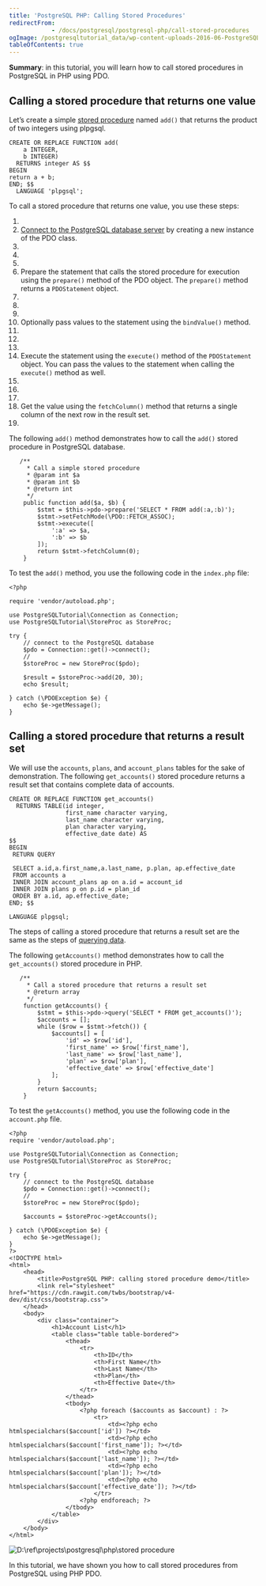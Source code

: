 ```yaml
---
title: 'PostgreSQL PHP: Calling Stored Procedures'
redirectFrom: 
            - /docs/postgresql/postgresql-php/call-stored-procedures
ogImage: /postgresqltutorial_data/wp-content-uploads-2016-06-PostgreSQL-PHP-store-procedure.png
tableOfContents: true
---
```



**Summary**: in this tutorial, you will learn how to call stored procedures in PostgreSQL in PHP using PDO.

## Calling a stored procedure that returns one value

Let’s create a simple [stored procedure](/docs/postgresql/postgresql-php/call-stored-procedures) named `add()` that returns the product of two integers using plpgsql.

```
CREATE OR REPLACE FUNCTION add(
    a INTEGER,
    b INTEGER)
  RETURNS integer AS $$
BEGIN
return a + b;
END; $$
  LANGUAGE 'plpgsql';
```

To call a stored procedure that returns one value, you use these steps:

1.
2. [Connect to the PostgreSQL database server](/docs/postgresql/postgresql-php/connect) by creating a new instance of the PDO class.
3.
4.
5.
6. Prepare the statement that calls the stored procedure for execution using the `prepare()` method of the PDO object. The `prepare()` method returns a `PDOStatement` object.
7.
8.
9.
10. Optionally pass values to the statement using the `bindValue()` method.
11.
12.
13.
14. Execute the statement using the `execute()` method of the `PDOStatement` object. You can pass the values to the statement when calling the `execute()` method as well.
15.
16.
17.
18. Get the value using the `fetchColumn()` method that returns a single column of the next row in the result set.
19.

The following `add()` method demonstrates how to call the `add()` stored procedure in PostgreSQL database.

```
   /**
     * Call a simple stored procedure
     * @param int $a
     * @param int $b
     * @return int
     */
    public function add($a, $b) {
        $stmt = $this->pdo->prepare('SELECT * FROM add(:a,:b)');
        $stmt->setFetchMode(\PDO::FETCH_ASSOC);
        $stmt->execute([
            ':a' => $a,
            ':b' => $b
        ]);
        return $stmt->fetchColumn(0);
    }
```

To test the `add()` method, you use the following code in the `index.php` file:

```
<?php

require 'vendor/autoload.php';

use PostgreSQLTutorial\Connection as Connection;
use PostgreSQLTutorial\StoreProc as StoreProc;

try {
    // connect to the PostgreSQL database
    $pdo = Connection::get()->connect();
    //
    $storeProc = new StoreProc($pdo);

    $result = $storeProc->add(20, 30);
    echo $result;

} catch (\PDOException $e) {
    echo $e->getMessage();
}
```

## Calling a stored procedure that returns a result set

We will use the `accounts`, `plans`, and `account_plans` tables for the sake of demonstration. The following `get_accounts()` stored procedure returns a result set that contains complete data of accounts.

```
CREATE OR REPLACE FUNCTION get_accounts()
  RETURNS TABLE(id integer,
                first_name character varying,
                last_name character varying,
                plan character varying,
                effective_date date) AS
$$
BEGIN
 RETURN QUERY

 SELECT a.id,a.first_name,a.last_name, p.plan, ap.effective_date
 FROM accounts a
 INNER JOIN account_plans ap on a.id = account_id
 INNER JOIN plans p on p.id = plan_id
 ORDER BY a.id, ap.effective_date;
END; $$

LANGUAGE plpgsql;
```

The steps of calling a stored procedure that returns a result set are the same as the steps of [querying data](/docs/postgresql/postgresql-php/query).

The following `getAccounts()` method demonstrates how to call the `get_accounts()` stored procedure in PHP.

```
   /**
     * Call a stored procedure that returns a result set
     * @return array
     */
    function getAccounts() {
        $stmt = $this->pdo->query('SELECT * FROM get_accounts()');
        $accounts = [];
        while ($row = $stmt->fetch()) {
            $accounts[] = [
                'id' => $row['id'],
                'first_name' => $row['first_name'],
                'last_name' => $row['last_name'],
                'plan' => $row['plan'],
                'effective_date' => $row['effective_date']
            ];
        }
        return $accounts;
    }
```

To test the `getAccounts()` method, you use the following code in the `account.php` file.

```
<?php
require 'vendor/autoload.php';

use PostgreSQLTutorial\Connection as Connection;
use PostgreSQLTutorial\StoreProc as StoreProc;

try {
    // connect to the PostgreSQL database
    $pdo = Connection::get()->connect();
    //
    $storeProc = new StoreProc($pdo);

    $accounts = $storeProc->getAccounts();

} catch (\PDOException $e) {
    echo $e->getMessage();
}
?>
<!DOCTYPE html>
<html>
    <head>
        <title>PostgreSQL PHP: calling stored procedure demo</title>
        <link rel="stylesheet" href="https://cdn.rawgit.com/twbs/bootstrap/v4-dev/dist/css/bootstrap.css">
    </head>
    <body>
        <div class="container">
            <h1>Account List</h1>
            <table class="table table-bordered">
                <thead>
                    <tr>
                        <th>ID</th>
                        <th>First Name</th>
                        <th>Last Name</th>
                        <th>Plan</th>
                        <th>Effective Date</th>
                    </tr>
                </thead>
                <tbody>
                    <?php foreach ($accounts as $account) : ?>
                        <tr>
                            <td><?php echo htmlspecialchars($account['id']) ?></td>
                            <td><?php echo htmlspecialchars($account['first_name']); ?></td>
                            <td><?php echo htmlspecialchars($account['last_name']); ?></td>
                            <td><?php echo htmlspecialchars($account['plan']); ?></td>
                            <td><?php echo htmlspecialchars($account['effective_date']); ?></td>
                        </tr>
                    <?php endforeach; ?>
                </tbody>
            </table>
        </div>
    </body>
</html>
```

![D:\ref\projects\postgresql\php\stored procedure](/postgresqltutorial_data/wp-content-uploads-2016-06-PostgreSQL-PHP-store-procedure.png)

In this tutorial, we have shown you how to call stored procedures from PostgreSQL using PHP PDO.
